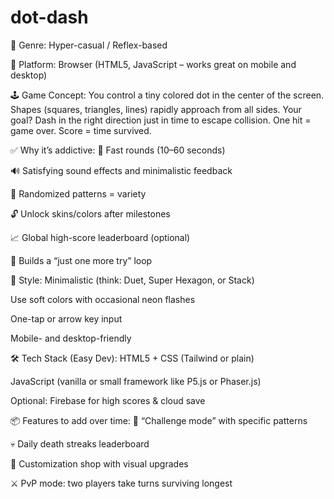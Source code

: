# dot-dash

🔹 Genre:
Hyper-casual / Reflex-based

🔹 Platform:
Browser (HTML5, JavaScript – works great on mobile and desktop)

🕹️ Game Concept:
You control a tiny colored dot in the center of the screen. Shapes (squares, triangles, lines) rapidly approach from all sides. Your goal? Dash in the right direction just in time to escape collision.
One hit = game over. Score = time survived.

✅ Why it’s addictive:
🔁 Fast rounds (10–60 seconds)

🔊 Satisfying sound effects and minimalistic feedback

🌈 Randomized patterns = variety

🔓 Unlock skins/colors after milestones

📈 Global high-score leaderboard (optional)

🧠 Builds a “just one more try” loop

🎨 Style:
Minimalistic (think: Duet, Super Hexagon, or Stack)

Use soft colors with occasional neon flashes

One-tap or arrow key input

Mobile- and desktop-friendly

🛠️ Tech Stack (Easy Dev):
HTML5 + CSS (Tailwind or plain)

JavaScript (vanilla or small framework like P5.js or Phaser.js)

Optional: Firebase for high scores & cloud save

📦 Features to add over time:
🎯 “Challenge mode” with specific patterns

💀 Daily death streaks leaderboard

🎁 Customization shop with visual upgrades

⚔️ PvP mode: two players take turns surviving longest
